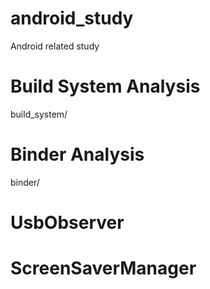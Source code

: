 android_study
=============

Android related study

# Build System Analysis
 build_system/
# Binder Analysis
 binder/
# UsbObserver
# ScreenSaverManager
